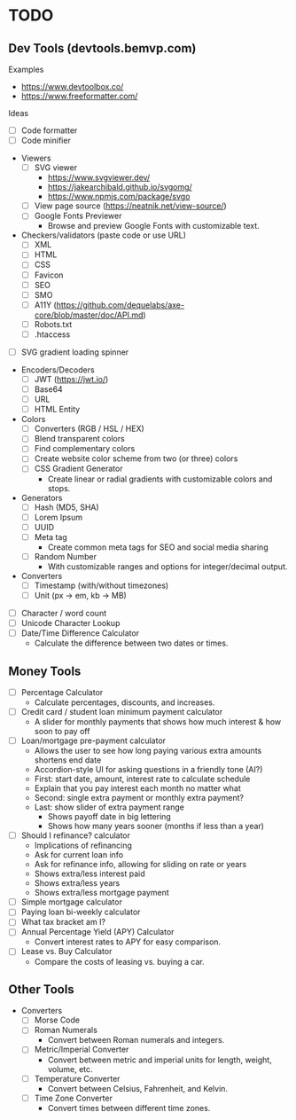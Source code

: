 # TODO

## Dev Tools (devtools.bemvp.com)

Examples

- https://www.devtoolbox.co/
- https://www.freeformatter.com/

Ideas

- [ ] Code formatter
- [ ] Code minifier
- Viewers
  - [ ] SVG viewer
    - https://www.svgviewer.dev/
    - https://jakearchibald.github.io/svgomg/
    - https://www.npmjs.com/package/svgo
  - [ ] View page source (https://neatnik.net/view-source/)
  - [ ] Google Fonts Previewer
    - Browse and preview Google Fonts with customizable text.
- Checkers/validators (paste code or use URL)
  - [ ] XML
  - [ ] HTML
  - [ ] CSS
  - [ ] Favicon
  - [ ] SEO
  - [ ] SMO
  - [ ] A11Y (https://github.com/dequelabs/axe-core/blob/master/doc/API.md)
  - [ ] Robots.txt
  - [ ] .htaccess
- [ ] SVG gradient loading spinner
- Encoders/Decoders
  - [ ] JWT (https://jwt.io/)
  - [ ] Base64
  - [ ] URL
  - [ ] HTML Entity
- Colors
  - [ ] Converters (RGB / HSL / HEX)
  - [ ] Blend transparent colors
  - [ ] Find complementary colors
  - [ ] Create website color scheme from two (or three) colors
  - [ ] CSS Gradient Generator
    - Create linear or radial gradients with customizable colors and stops.
- Generators
  - [ ] Hash (MD5, SHA)
  - [ ] Lorem Ipsum
  - [ ] UUID
  - [ ] Meta tag
    - Create common meta tags for SEO and social media sharing
  - [ ] Random Number
    - With customizable ranges and options for integer/decimal output.
- Converters
  - [ ] Timestamp (with/without timezones)
  - [ ] Unit (px -> em, kb -> MB)
- [ ] Character / word count
- [ ] Unicode Character Lookup
- [ ] Date/Time Difference Calculator
  - Calculate the difference between two dates or times.

## Money Tools

- [ ] Percentage Calculator
  - Calculate percentages, discounts, and increases.
- [ ] Credit card / student loan minimum payment calculator
  - A slider for monthly payments that shows how much interest & how soon to pay off
- [ ] Loan/mortgage pre-payment calculator
  - Allows the user to see how long paying various extra amounts shortens end date
  - Accordion-style UI for asking questions in a friendly tone (AI?)
  - First: start date, amount, interest rate to calculate schedule
  - Explain that you pay interest each month no matter what
  - Second: single extra payment or monthly extra payment?
  - Last: show slider of extra payment range
    - Shows payoff date in big lettering
    - Shows how many years sooner (months if less than a year)
- [ ] Should I refinance? calculator
  - Implications of refinancing
  - Ask for current loan info
  - Ask for refinance info, allowing for sliding on rate or years
  - Shows extra/less interest paid
  - Shows extra/less years
  - Shows extra/less mortgage payment
- [ ] Simple mortgage calculator
- [ ] Paying loan bi-weekly calculator
- [ ] What tax bracket am I?
- [ ] Annual Percentage Yield (APY) Calculator
  - Convert interest rates to APY for easy comparison.
- [ ] Lease vs. Buy Calculator
  - Compare the costs of leasing vs. buying a car.

## Other Tools

- Converters
  - [ ] Morse Code
  - [ ] Roman Numerals
    - Convert between Roman numerals and integers.
  - [ ] Metric/Imperial Converter
    - Convert between metric and imperial units for length, weight, volume, etc.
  - [ ] Temperature Converter
    - Convert between Celsius, Fahrenheit, and Kelvin.
  - [ ] Time Zone Converter
    - Convert times between different time zones.
